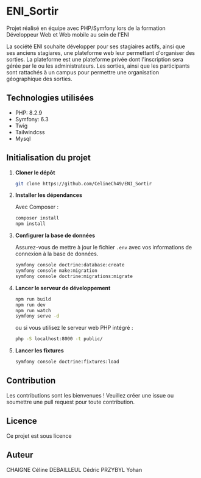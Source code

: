 # ENI_Sortir
Projet réalisé en équipe avec PHP/Symfony lors de la formation Développeur Web et Web mobile au sein de l'ENI

La société ENI souhaite développer pour ses stagiaires actifs, ainsi que ses anciens stagiares, une plateforme web leur permettant d'organiser des sorties.
La plateforme est une plateforme privée dont l'inscription sera gérée par le ou les administrateurs.
Les sorties, ainsi que les participants sont rattachés à un campus pour permettre une organisation géographique des sorties.


## Technologies utilisées

- PHP: 8.2.9
- Symfony: 6.3
- Twig
- Tailwindcss
- Mysql


## Initialisation du projet

1. **Cloner le dépôt**

   ```bash
   git clone https://github.com/CelineCh49/ENI_Sortir
   ```

2. **Installer les dépendances**

   Avec Composer :

   ```bash
   composer install
   npm install
   ```

3. **Configurer la base de données**

   Assurez-vous de mettre à jour le fichier `.env` avec vos informations de connexion à la base de données.

   ```bash
   symfony console doctrine:database:create
   symfony console make:migration
   symfony console doctrine:migrations:migrate
   ```

4. **Lancer le serveur de développement**

   ```bash
   npm run build
   npm run dev
   npm run watch
   symfony serve -d
   ```

   ou si vous utilisez le serveur web PHP intégré :

   ```bash
   php -S localhost:8000 -t public/
   ```
5. **Lancer les fixtures**

   ```bash
   symfony console doctrine:fixtures:load
   ```

## Contribution

Les contributions sont les bienvenues ! Veuillez créer une issue ou soumettre une pull request pour toute contribution.

## Licence

Ce projet est sous licence 


## Auteur
CHAIGNE Céline
DEBAILLEUL Cédric
PRZYBYL Yohan

